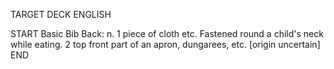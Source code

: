 TARGET DECK
ENGLISH

START
Basic
Bib
Back: n. 1 piece of cloth etc. Fastened round a child's neck while eating. 2 top front part of an apron, dungarees, etc. [origin uncertain]
END
